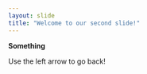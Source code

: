 ```yaml
---
layout: slide
title: "Welcome to our second slide!"
---
```

**Something**

Use the left arrow to go back!

